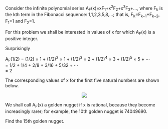 Consider the infinite polynomial series A<sub>F</sub>(x)=xF<sub>1</sub>+x<sup>2</sup>F<sub>2</sub>+x<sup>3</sup>F<sub>3</sub>+…, where F<sub>k</sub> is the kth term in the Fibonacci sequence: 1,1,2,3,5,8,…; that is, F<sub>k</sub>=F<sub>k−1</sub>+F<sub>k−2</sub>, F<sub>1</sub>=1 and F<sub>2</sub>=1.

For this problem we shall be interested in values of x for which A<sub>F</sub>(x) is a positive integer.

Surprisingly

A<sub>F</sub>(1/2) = (1/2) × 1 + (1/2)<sup>2</sup> × 1 + (1/2)<sup>3</sup> × 2 + (1/2)<sup>4</sup> × 3 + (1/2)<sup>5</sup> × 5 + ⋯<br />
= 1/2 + 1/4 + 2/8 + 3/16 + 5/32 + ⋯<br />
= 2

The corresponding values of x for the first five natural numbers are shown below.

<p align="center"><img src="https://i.imgur.com/ei7bXIR.png" /></p>

We shall call A<sub>F</sub>(x) a golden nugget if x is rational, because they become increasingly rarer; for example, the 10th golden nugget is 74049690.

Find the 15th golden nugget.